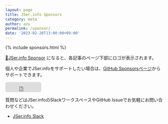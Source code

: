 ```yaml
---
layout: page
title: JSer.info Sponsors
category: meta
author: azu
permalink: /sponsor/
date: '2023-02-20T13:00:00+09:00'
---
```


{% include sponsors.html %}

[💚JSer.info Sponsor](https://github.com/sponsors/azu) になると、各記事のページ下部にロゴが表示されます。

個人や企業でJSer.infoをサポートしたい場合は、[GitHub Sponsorsページ](https://github.com/sponsors/azu)からサポートできます。

<iframe src="https://github.com/sponsors/azu/button" title="Sponsor azu" height="32" width="114" style="border: 0; border-radius: 6px;"></iframe>

質問などはJSer.infoのSlackワークスペースやGitHub Issueでお気軽にお問い合わせください。

- [JSer.info Slack](https://join.slack.com/t/jserinfo/shared_invite/zt-g2shzp7o-f_tj6OaphCAFw5Qlt2Jw0A)

